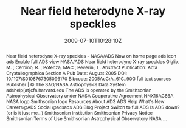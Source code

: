 ---
title: "Near field heterodyne X-ray speckles"
authors:
- M. Giglio
- R. Cerbino
- M. A. C. Potenza
- L. Peverini

#author_notes:
#- "author1 note"
#- "author2 note"
date: "2009-07-10T10:28:10Z"
doi: "10.1107/s0108767305096170"

# Schedule page publish date (NOT publication's date).
publishDate: "2024-04-15T00:00:00Z"

# Publication type.
# Legend: 0 = Uncategorized; 1 = Conference paper; 2 = Journal article;
# 3 = Preprint / Working Paper; 4 = Report; 5 = Book; 6 = Book section;
# 7 = Thesis; 8 = Patent
publication_types: ["article-journal"]

# Publication name and optional abbreviated publication name.
publication: "*Acta Crystallographica Section A* **61**, c90-c90"
publication_short: "*Acta Crystallogr., Sect. A: Found. Crystallogr.* **61**, c90-c90"

abstract: "Near field heterodyne X-ray speckles - NASA/ADS Now on home page ads icon ads Enable 
full ADS view NASA/ADS Near field heterodyne X-ray speckles Giglio, M. ; Cerbino, R. ; 
Potenza, MAC ; Peverini, L. Abstract Publication: Acta Crystallographica Section A Pub Date: 
August 2005 DOI: 10.1107/S0108767305096170 Bibcode: 2005AcCrA..61C..90G full text 
sources Publisher | © The SAO/NASA Astrophysics Data System adshelp[at]cfa.harvard.edu 
The ADS is operated by the Smithsonian Astrophysical Observatory under NASA 
Cooperative Agreement NNX16AC86A NASA logo Smithsonian logo Resources About 
ADS ADS Help What's New Careers@ADS Social @adsabs ADS Blog Project Switch to full 
ADS Is ADS down? (or is it just me...) Smithsonian Institution Smithsonian Privacy Notice 
Smithsonian Terms of Use Smithsonian Astrophysical Observatory NASA …"

# Summary. An optional shortened abstract.
summary:

tags:
#- tag1
#- tag2
featured: false

links:
#- name: Link
#  url: "link..."
#url_pdf: ''
#url_code: ''
#url_dataset: ''
#url_poster: ''
#url_project: ''
#url_slides: ''
#url_source: ''
#url_video: ''

# Featured image
# To use, add an image named `featured.jpg/png` to your page's folder. 
#image:
#  caption: ""
#  focal_point: ""
#  preview_only: false

# Associated Projects (optional).
#   Associate this publication with one or more of your projects.
#   Simply enter your project's folder or file name without extension.
#   E.g. `internal-project` references `content/project/internal-project/index.md`.
#   Otherwise, set `projects: []`.
projects: []

# Slides (optional).
#   Associate this publication with Markdown slides.
#   Simply enter your slide deck's filename without extension.
#   E.g. `slides: "example"` references `content/slides/example/index.md`.
#   Otherwise, set `slides: ""`.
slides:

# Comments (optional).
#   Enable comments in the page.
commentable: false
---